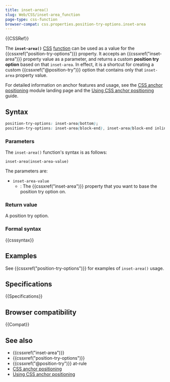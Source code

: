 ```yaml
---
title: inset-area()
slug: Web/CSS/inset-area_function
page-type: css-function
browser-compat: css.properties.position-try-options.inset-area
---
```


{{CSSRef}}

The **`inset-area()`** [CSS](/en-US/docs/Web/CSS) [function](/en-US/docs/Web/CSS/CSS_Functions) can be used as a value for the {{cssxref("position-try-options")}} property. It accepts an {{cssxref("inset-area")}} property value as a parameter, and returns a custom **position try option** based on that `inset-area`. In effect, it is a shortcut for creating a custom {{cssxref("@position-try")}} option that contains only that `inset-area` property value.

For detailed information on anchor features and usage, see the [CSS anchor positioning](/en-US/docs/Web/CSS/CSS_anchor_positioning) module landing page and the [Using CSS anchor positioning](/en-US/docs/Web/CSS/CSS_anchor_positioning/Using) guide.

## Syntax

```css
position-try-options: inset-area(bottom);
position-try-options: inset-area(block-end), inset-area(block-end inline-end);
```

### Parameters

The `inset-area()` function's syntax is as follows:

```text
inset-area(inset-area-value)
```

The parameters are:

- `inset-area-value`
  - : The {{cssxref("inset-area")}} property that you want to base the position try option on.

### Return value

A position try option.

### Formal syntax

{{csssyntax}}

## Examples

See {{cssxref("position-try-options")}} for examples of `inset-area()` usage.

## Specifications

{{Specifications}}

## Browser compatibility

{{Compat}}

## See also

- {{cssxref("inset-area")}}
- {{cssxref("position-try-options")}}
- {{cssxref("@position-try")}} at-rule
- [CSS anchor positioning](/en-US/docs/Web/CSS/CSS_anchor_positioning)
- [Using CSS anchor positioning](/en-US/docs/Web/CSS/CSS_anchor_positioning/Using)
